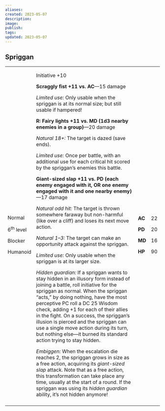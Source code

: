 ```yaml
---
aliases: 
created: 2023-05-07
description: 
image: 
publish: 
tags: 
updated: 2023-05-07
---
```


## Spriggan

<table>
<colgroup>
<col style="width: 16%" />
<col style="width: 72%" />
<col style="width: 5%" />
<col style="width: 5%" />
</colgroup>
<tbody>
<tr class="odd">
<td><p>Normal</p>
<p>6<sup>th</sup> level</p>
<p>Blocker</p>
<p>Humanoid</p></td>
<td><p>Initiative +10</p>
<p><strong>Scraggly fist +11 vs. AC</strong>—15 damage</p>
<p><em>Limited use:</em> Only usable when the spriggan is at its normal
size; but still usable if hampered!</p>
<p><strong>R: Fairy lights +11 vs. MD (1d3 nearby enemies in a
group)</strong>—20 damage</p>
<p><em>Natural 18+:</em> The target is dazed (save ends).</p>
<p><em>Limited use:</em> Once per battle, with an additional use for
each critical hit scored by the spriggan’s enemies this battle.</p>
<p><strong>Giant-sized slap +11 vs. PD (each enemy engaged with it, OR
one enemy engaged with it and one nearby enemy)</strong>—17 damage</p>
<p><em>Natural odd hit:</em> The target is thrown somewhere faraway but
non-harmful (like over a cliff) and loses its next move action.</p>
<p><em>Natural 1–3:</em> The target can make an opportunity attack
against the spriggan.</p>
<p><em>Limited use:</em> Only usable when the spriggan is at its larger
size.</p>
<p><em>Hidden guardian:</em> If a spriggan wants to stay hidden in an
illusory form instead of joining a battle, roll initiative for the
spriggan as normal. When the spriggan “acts,” by doing nothing, have the
most perceptive PC roll a DC 25 Wisdom check, adding +1 for each of
their allies in the fight. On a success, the spriggan’s illusion is
pierced and the spriggan can use a single move action during its turn,
but nothing else—it burned its standard action trying to stay
hidden.</p>
<p><em>Embiggen:</em> When the escalation die reaches 2, the spriggan
grows in size as a free action, acquiring its <em>giant-sized slap</em>
attack. Note that as a free action, this transformation can take place
any time, usually at the start of a round. If the spriggan was using its
<em>hidden guardian</em> ability, it’s not hidden anymore!</p></td>
<td><p><strong>AC</strong></p>
<p><strong>PD</strong></p>
<p><strong>MD</strong></p>
<p><strong>HP</strong></p></td>
<td><p>22</p>
<p>20</p>
<p>16</p>
<p>90</p></td>
</tr>
<tr class="even">
<td></td>
<td></td>
<td></td>
<td></td>
</tr>
</tbody>
</table>

